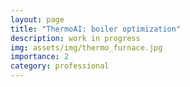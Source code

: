 ```yaml
---
layout: page
title: "ThermoAI: boiler optimization"
description: work in progress
img: assets/img/thermo_furnace.jpg
importance: 2
category: professional
---
```

